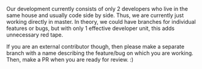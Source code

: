 Our development currently consists of only 2 developers who live in the same house and usually code side by side. Thus, we are currently just working directly in master. In theory, we could have branches for individual features or bugs, but with only 1 effective developer unit, this adds unnecessary red tape.

If you are an external contributor though, then please make a separate branch with a name describing the feature/bug on which you are working. Then, make a PR when you are ready for review. :)